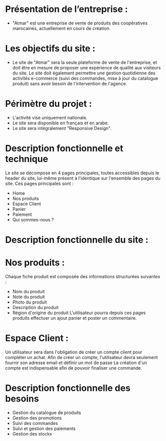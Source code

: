 
# Présentation de l’entreprise : 
- "Atmar" est une entreprise de vente de produits des coopératives marocaines, actuellement en cours de création.

# Les objectifs du site : 
- Le site de "Atmar" sera la seule plateforme de vente de l'entreprise, et doit être en mesure de proposer une expérience de qualité aux visiteurs du site. Le site doit également permettre une gestion quotidienne des activités e-commerce (suivi des commandes, mise à jour du catalogue produit) sans avoir besoin de l'intervention de l'agence.

# Périmètre du projet : 
- L'activité vise uniquement nationale.
- Le site sera disponible en français et en arabe. 
- Le site sera intégralement "Responsive Design". 

# Description fonctionnelle et technique
Le site se décompose en 4 pages principales, toutes accessibles depuis le header du site, lui-même présent à l'identique sur l'ensemble des pages du site. Ces pages principales sont :
- Home
- Nos produits
- Espace Client
- Panier
- Paiement
- Qui sommes-nous ?

# Description fonctionnelle du site :
# Nos produits :
 Chaque fiche produit est composée des informations structurées suivantes : 
- Nom du produit
- Note du produit 
- Photo du produit 
- Description du produit 
- Région d'origine du produit
L'utilisateur pourra depuis ces pages produits effectuer un ajout panier et poster un commentaire.
# Espace Client :
Un utilisateur sera dans l'obligation de créer un compte client pour compléter un achat. Afin de créer un compte, l'utilisateur devra seulement fournir son adresse email et définir un mot de passe
La création d'un compte est indispensable afin de pouvoir finaliser une commande.

# Description fonctionnelle des besoins
- Gestion du catalogue de produits 
- Gestion des promotions  
- Suivi des commandes 
- Suivi et gestion des paiements 
- Gestion des stocks 

